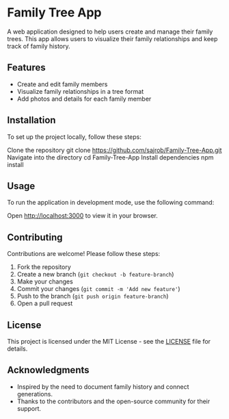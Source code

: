 # Family Tree App

A web application designed to help users create and manage their family trees. This app allows users to visualize their family relationships and keep track of family history.

## Features

- Create and edit family members
- Visualize family relationships in a tree format
- Add photos and details for each family member

## Installation

To set up the project locally, follow these steps:

Clone the repository
git clone https://github.com/sajrob/Family-Tree-App.git
Navigate into the directory
cd Family-Tree-App
Install dependencies
npm install


## Usage

To run the application in development mode, use the following command:


Open [http://localhost:3000](http://localhost:3000) to view it in your browser.

## Contributing

Contributions are welcome! Please follow these steps:

1. Fork the repository
2. Create a new branch (`git checkout -b feature-branch`)
3. Make your changes
4. Commit your changes (`git commit -m 'Add new feature'`)
5. Push to the branch (`git push origin feature-branch`)
6. Open a pull request

## License

This project is licensed under the MIT License - see the [LICENSE](LICENSE) file for details.

## Acknowledgments

- Inspired by the need to document family history and connect generations.
- Thanks to the contributors and the open-source community for their support.

